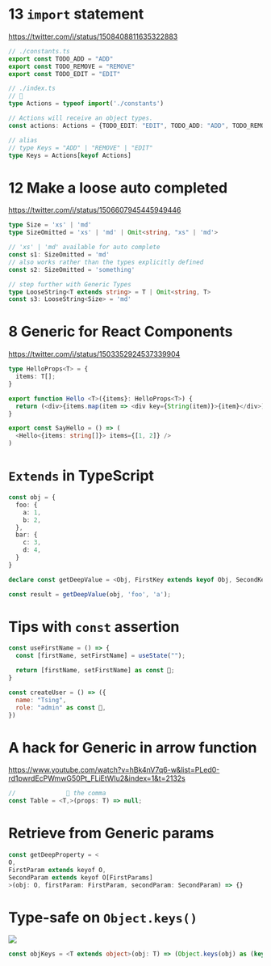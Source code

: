 # 13 `import` statement

https://twitter.com/i/status/1508408811635322883

```ts
// ./constants.ts
export const TODO_ADD = "ADD"
export const TODO_REMOVE = "REMOVE"
export const TODO_EDIT = "EDIT"

// ./index.ts
// 🚀 
type Actions = typeof import('./constants')

// Actions will receive an object types.
const actions: Actions = {TODO_EDIT: "EDIT", TODO_ADD: "ADD", TODO_REMOVE: "REMOVE"}

// alias 
// type Keys = "ADD" | "REMOVE" | "EDIT"
type Keys = Actions[keyof Actions]
```

# 12 Make a loose auto completed

https://twitter.com/i/status/1506607945445949446

```ts
type Size = 'xs' | 'md'
type SizeOmitted = 'xs' | 'md' | Omit<string, "xs" | 'md'>

// 'xs' | 'md' available for auto complete
const s1: SizeOmitted = 'md'
// also works rather than the types explicitly defined
const s2: SizeOmitted = 'something'

// step further with Generic Types
type LooseString<T extends string> = T | Omit<string, T>
const s3: LooseString<Size> = 'md'
```

# 8 Generic for React Components

https://twitter.com/i/status/1503352924537339904

```ts
type HelloProps<T> = {
  items: T[];
}

export function Hello <T>({items}: HelloProps<T>) {
  return (<div>{items.map(item => <div key={String(item)}>{item}</div>)}</div>)
}

export const SayHello = () => (
  <Hello<{items: string[]}> items={[1, 2]} />
)
```

# `Extends` in TypeScript

```ts
const obj = {
  foo: {
    a: 1,
    b: 2,
  },
  bar: {
    c: 3,
    d: 4,
  }
}

declare const getDeepValue = <Obj, FirstKey extends keyof Obj, SecondKey extends keyof FirstKey>(obj: Obj, firstKey: FirstKey, secondKey: SecondKey) : Obj[FirstKey][SecondKey];

const result = getDeepValue(obj, 'foo', 'a');
```

# Tips with `const` assertion

```js
const useFirstName = () => {
  const [firstName, setFirstName] = useState("");

  return [firstName, setFirstName] as const 🚀;
}

const createUser = () => ({
  name: "Tsing",
  role: "admin" as const 🚀,
})
```

# A hack for Generic in arrow function

https://www.youtube.com/watch?v=hBk4nV7q6-w&list=PLed0-rd1pwrdEcPWmwG50Pt_FLiEtWIu2&index=1&t=2132s

```js
//              🔻 the comma
const Table = <T,>(props: T) => null;
```

# Retrieve from Generic params

```js
const getDeepProperty = <
O, 
FirstParam extends keyof O, 
SecondParam extends keyof O[FirstParams]
>(obj: O, firstParam: FirstParam, secondParam: SecondParam) => {}
```

# Type-safe on `Object.keys()`

![](https://pbs.twimg.com/media/FpAgLBIXwAASxH4?format=jpg&name=small)

```ts
const objKeys = <T extends object>(obj: T) => (Object.keys(obj) as (keyof T)[])
```
